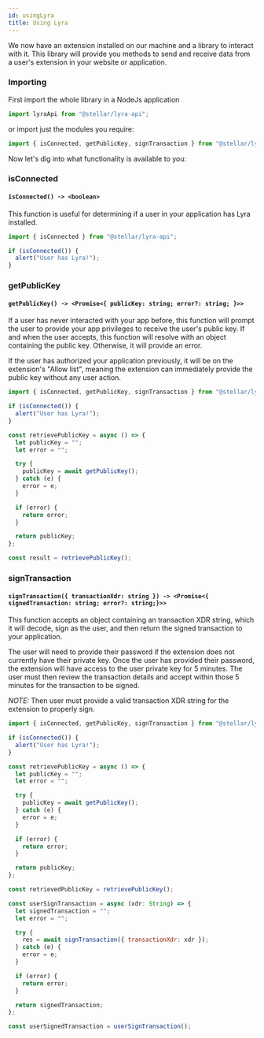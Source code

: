 ```yaml
---
id: usingLyra
title: Using Lyra
---
```


We now have an extension installed on our machine and a library to interact with it. This library will provide you methods to send and receive data from a user's extension in your website or application.

### Importing

First import the whole library in a NodeJs application

```javascript
import lyraApi from "@stellar/lyra-api";
```

or import just the modules you require:

```javascript
import { isConnected, getPublicKey, signTransaction } from "@stellar/lyra-api";
```

Now let's dig into what functionality is available to you:

### isConnected

#### `isConnected() -> <boolean>`

This function is useful for determining if a user in your application has Lyra installed.

```javascript
import { isConnected } from "@stellar/lyra-api";

if (isConnected()) {
  alert("User has Lyra!");
}
```

### getPublicKey

#### `getPublicKey() -> <Promise<{ publicKey: string; error?: string; }>>`

If a user has never interacted with your app before, this function will prompt the user to provide your app privileges to receive the user's public key. If and when the user accepts, this function will resolve with an object containing the public key. Otherwise, it will provide an error.

If the user has authorized your application previously, it will be on the extension's "Allow list", meaning the extension can immediately provide the public key without any user action.

```javascript
import { isConnected, getPublicKey, signTransaction } from "@stellar/lyra-api";

if (isConnected()) {
  alert("User has Lyra!");
}

const retrievePublicKey = async () => {
  let publicKey = "";
  let error = "";

  try {
    publicKey = await getPublicKey();
  } catch (e) {
    error = e;
  }

  if (error) {
    return error;
  }

  return publicKey;
};

const result = retrievePublicKey();
```

### signTransaction

#### `signTransaction({ transactionXdr: string }) -> <Promise<{ signedTransaction: string; error?: string;}>>`

This function accepts an object containing an transaction XDR string, which it will decode, sign as the user, and then return the signed transaction to your application.

The user will need to provide their password if the extension does not currently have their private key. Once the user has provided their password, the extension will have access to the user private key for 5 minutes. The user must then review the transaction details and accept within those 5 minutes for the transaction to be signed.

_NOTE:_ Then user must provide a valid transaction XDR string for the extension to properly sign.

```javascript
import { isConnected, getPublicKey, signTransaction } from "@stellar/lyra-api";

if (isConnected()) {
  alert("User has Lyra!");
}

const retrievePublicKey = async () => {
  let publicKey = "";
  let error = "";

  try {
    publicKey = await getPublicKey();
  } catch (e) {
    error = e;
  }

  if (error) {
    return error;
  }

  return publicKey;
};

const retrievedPublicKey = retrievePublicKey();

const userSignTransaction = async (xdr: String) => {
  let signedTransaction = "";
  let error = "";

  try {
    res = await signTransaction({ transactionXdr: xdr });
  } catch (e) {
    error = e;
  }

  if (error) {
    return error;
  }

  return signedTransaction;
};

const userSignedTransaction = userSignTransaction();
```
